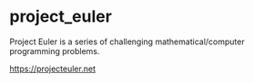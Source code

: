 # project_euler
Project Euler is a series of challenging mathematical/computer programming problems.

https://projecteuler.net

